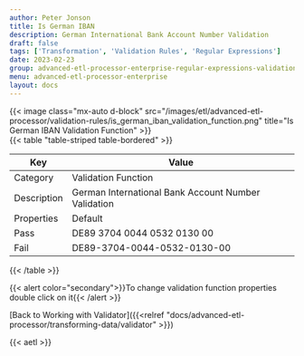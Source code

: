 ```yaml
---
author: Peter Jonson
title: Is German IBAN
description: German International Bank Account Number Validation
draft: false
tags: ['Transformation', 'Validation Rules', 'Regular Expressions']
date: 2023-02-23
group: advanced-etl-processor-enterprise-regular-expressions-validation
menu: advanced-etl-processor-enterprise
layout: docs
---
```


{{< image class="mx-auto d-block"  src="/images/etl/advanced-etl-processor/validation-rules/is_german_iban_validation_function.png" title="Is German IBAN Validation Function" >}}
\
{{< table "table-striped table-bordered" >}}

| Key         | Value                                               |
| ----------- | --------------------------------------------------- |
| Category    | Validation Function                                 |
| Description | German International Bank Account Number Validation |
| Properties  | Default                                             |
| Pass        | DE89 3704 0044 0532 0130 00                         |
| Fail        | DE89-3704-0044-0532-0130-00                         |

{{< /table >}}

{{< alert color="secondary">}}To change validation function properties double click on it{{< /alert >}}

[Back to Working with Validator]({{<relref "docs/advanced-etl-processor/transforming-data/validator" >}})

{{< aetl >}}
